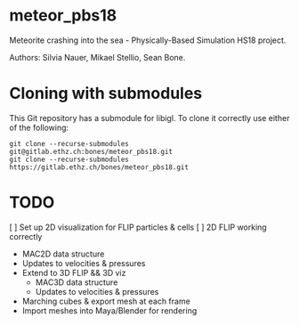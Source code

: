 # meteor_pbs18

Meteorite crashing into the sea - Physically-Based Simulation HS18 project.

Authors: Silvia Nauer, Mikael Stellio, Sean Bone.

# Cloning with submodules
This Git repository has a submodule for libigl. To clone it correctly use either of the following:

    git clone --recurse-submodules git@gitlab.ethz.ch:bones/meteor_pbs18.git
    git clone --recurse-submodules https://gitlab.ethz.ch/bones/meteor_pbs18.git

# TODO
 [ ] Set up 2D visualization for FLIP particles & cells
 [ ] 2D FLIP working correctly
   - MAC2D data structure
   - Updates to velocities & pressures
 - Extend to 3D FLIP && 3D viz
   - MAC3D data structure
   - Updates to velocities & pressures
 - Marching cubes & export mesh at each frame
 - Import meshes into Maya/Blender for rendering